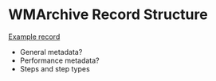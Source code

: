 # WMArchive Record Structure

[Example record](./example_wmarchive.json)

- General metadata?
- Performance metadata?
- Steps and step types